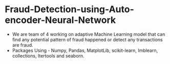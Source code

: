 # Fraud-Detection-using-Auto-encoder-Neural-Network
- We are team of 4 working on adaptive Machine Learning model that can find any potential pattern of fraud happened or detect any transactions are fraud. 
- Packages Using - Numpy, Pandas, MatplotLib, scikit-learn, Imblearn, collections, Itertools and seaborn.
